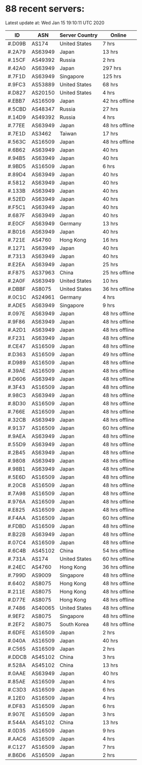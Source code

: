 # 88 recent servers:

Latest update at: Wed Jan 15 19:10:11 UTC 2020

| ID | ASN | Server Country | Online |
| -- | --- | -------------- | ------ |
| #.D09B | AS174 | United States | 7 hrs |
| #.2A79 | AS63949 | Japan | 13 hrs |
| #.15CF | AS49392 | Russia | 2 hrs |
| #.42A0 | AS63949 | Japan | 297 hrs |
| #.7F1D | AS63949 | Singapore | 125 hrs |
| #.9FC3 | AS53889 | United States | 68 hrs |
| #.D827 | AS20150 | United States | 4 hrs |
| #.EBB7 | AS16509 | Japan | 42 hrs offline |
| #.5CBD | AS48347 | Russia | 27 hrs |
| #.14D9 | AS49392 | Russia | 4 hrs |
| #.77EE | AS63949 | Japan | 48 hrs offline |
| #.7E1D | AS3462 | Taiwan | 17 hrs |
| #.563C | AS16509 | Japan | 48 hrs offline |
| #.6B62 | AS63949 | Japan | 40 hrs |
| #.94B5 | AS63949 | Japan | 40 hrs |
| #.9BD5 | AS16509 | Japan | 6 hrs |
| #.89D4 | AS63949 | Japan | 40 hrs |
| #.5812 | AS63949 | Japan | 40 hrs |
| #.133B | AS63949 | Japan | 40 hrs |
| #.52ED | AS63949 | Japan | 40 hrs |
| #.F5C1 | AS63949 | Japan | 40 hrs |
| #.687F | AS63949 | Japan | 40 hrs |
| #.E0CF | AS63949 | Germany | 13 hrs |
| #.B016 | AS63949 | Japan | 40 hrs |
| #.721E | AS4760 | Hong Kong | 16 hrs |
| #.1271 | AS63949 | Japan | 40 hrs |
| #.7313 | AS63949 | Japan | 40 hrs |
| #.E2EA | AS63949 | Japan | 25 hrs |
| #.F875 | AS37963 | China | 25 hrs offline |
| #.2A0F | AS63949 | United States | 10 hrs |
| #.DBBF | AS8075 | United States | 36 hrs offline |
| #.0C1C | AS24961 | Germany | 4 hrs |
| #.ADE5 | AS63949 | Singapore | 9 hrs |
| #.097E | AS63949 | Japan | 48 hrs offline |
| #.9F86 | AS63949 | Japan | 48 hrs offline |
| #.A2D1 | AS63949 | Japan | 48 hrs offline |
| #.F231 | AS63949 | Japan | 48 hrs offline |
| #.CE47 | AS16509 | Japan | 48 hrs offline |
| #.D363 | AS16509 | Japan | 49 hrs offline |
| #.D989 | AS16509 | Japan | 48 hrs offline |
| #.39AE | AS16509 | Japan | 48 hrs offline |
| #.D606 | AS63949 | Japan | 48 hrs offline |
| #.3F43 | AS16509 | Japan | 48 hrs offline |
| #.98C3 | AS63949 | Japan | 48 hrs offline |
| #.8D30 | AS16509 | Japan | 48 hrs offline |
| #.766E | AS16509 | Japan | 48 hrs offline |
| #.32CB | AS63949 | Japan | 48 hrs offline |
| #.9137 | AS16509 | Japan | 60 hrs offline |
| #.9AEA | AS63949 | Japan | 48 hrs offline |
| #.55D9 | AS63949 | Japan | 48 hrs offline |
| #.2B45 | AS63949 | Japan | 48 hrs offline |
| #.9808 | AS63949 | Japan | 48 hrs offline |
| #.98B1 | AS63949 | Japan | 48 hrs offline |
| #.5E6D | AS16509 | Japan | 48 hrs offline |
| #.20C8 | AS16509 | Japan | 48 hrs offline |
| #.7A98 | AS16509 | Japan | 48 hrs offline |
| #.976A | AS16509 | Japan | 48 hrs offline |
| #.E825 | AS16509 | Japan | 48 hrs offline |
| #.F4AA | AS16509 | Japan | 60 hrs offline |
| #.FDBD | AS16509 | Japan | 48 hrs offline |
| #.B22B | AS63949 | Japan | 48 hrs offline |
| #.07C4 | AS16509 | Japan | 48 hrs offline |
| #.6C4B | AS45102 | China | 54 hrs offline |
| #.731A | AS174 | United States | 60 hrs offline |
| #.24EC | AS4760 | Hong Kong | 36 hrs offline |
| #.799D | AS9009 | Singapore | 48 hrs offline |
| #.6402 | AS8075 | Hong Kong | 48 hrs offline |
| #.211E | AS8075 | Hong Kong | 48 hrs offline |
| #.D77E | AS8075 | Hong Kong | 48 hrs offline |
| #.7486 | AS40065 | United States | 48 hrs offline |
| #.9EF2 | AS8075 | Singapore | 48 hrs offline |
| #.2EF2 | AS8075 | South Korea | 48 hrs offline |
| #.6DFE | AS16509 | Japan | 2 hrs |
| #.040A | AS16509 | Japan | 40 hrs |
| #.C565 | AS16509 | Japan | 2 hrs |
| #.DDCB | AS45102 | China | 3 hrs |
| #.528A | AS45102 | China | 13 hrs |
| #.0AAE | AS63949 | Japan | 40 hrs |
| #.85AE | AS16509 | Japan | 4 hrs |
| #.C3D3 | AS16509 | Japan | 6 hrs |
| #.12E0 | AS16509 | Japan | 4 hrs |
| #.DF83 | AS16509 | Japan | 6 hrs |
| #.907E | AS16509 | Japan | 3 hrs |
| #.544A | AS45102 | China | 13 hrs |
| #.0D35 | AS16509 | Japan | 9 hrs |
| #.AAC6 | AS16509 | Japan | 4 hrs |
| #.C127 | AS16509 | Japan | 7 hrs |
| #.B6D6 | AS16509 | Japan | 2 hrs |

